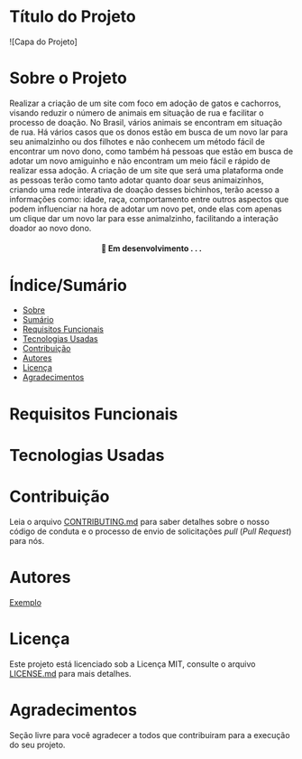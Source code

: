 # Título do Projeto


![Capa do Projeto]

# Sobre o Projeto

Realizar a criação de um site com foco em adoção de gatos e cachorros, visando reduzir o número de animais em situação de rua e facilitar o processo de doação.
No Brasil, vários animais se encontram em situação de rua. Há vários casos que os donos estão em busca de um novo lar para seu animalzinho ou dos  filhotes  e não conhecem um método fácil de encontrar um novo dono, como também há pessoas que estão em busca de adotar um novo amiguinho e não encontram um meio fácil e rápido  de realizar essa adoção.
A criação de um  site que será uma plataforma onde as pessoas terão como tanto adotar quanto doar seus animaizinhos, criando uma rede interativa de doação desses bichinhos, terão acesso a informações como: idade, raça, comportamento entre outros aspectos que podem influenciar na hora de adotar um novo pet, onde elas com apenas um clique dar um novo lar para esse animalzinho, facilitando a interação doador ao novo dono. 

<h4 align="center"> 
	🚧  Em desenvolvimento . . .
</h4>

# Índice/Sumário

* [Sobre](#sobre-o-projeto)
* [Sumário](#índice/sumário)
* [Requisitos Funcionais](#requisitos-funcionais)
* [Tecnologias Usadas](#tecnologias-usadas)
* [Contribuição](#contribuição)
* [Autores](#autores)
* [Licença](#licença)
* [Agradecimentos](#agradecimentos)


# Requisitos Funcionais 



# Tecnologias Usadas



# Contribuição

Leia o arquivo [CONTRIBUTING.md](CONTRIBUTING.md) para saber detalhes sobre o nosso código de conduta e o processo de envio de solicitações *pull* (*Pull Request*) para nós.

# Autores

[Exemplo](https://github.com/testing-library/react-testing-library#contributors)

# Licença

Este projeto está licenciado sob a Licença MIT,  consulte o arquivo [LICENSE.md](LICENSE.md) para mais detalhes.

# Agradecimentos

Seção livre para você agradecer a todos que contribuiram para a execução do seu projeto.
